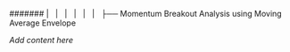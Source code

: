 ####### |   |   |   |   |   |   ├── Momentum Breakout Analysis using Moving Average Envelope

*Add content here*